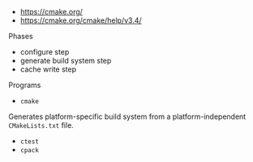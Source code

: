 - https://cmake.org/
- https://cmake.org/cmake/help/v3.4/

Phases
- configure step
- generate build system step
- cache write step

Programs
- `cmake`

Generates platform-specific build system from a platform-independent `CMakeLists.txt` file.

- `ctest`
- `cpack`
